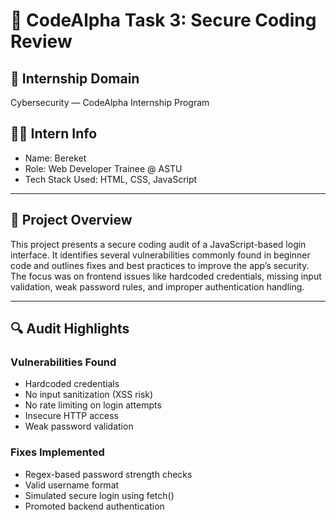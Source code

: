 # 🔐 CodeAlpha Task 3: Secure Coding Review

## 📌 Internship Domain
Cybersecurity — CodeAlpha Internship Program

## 👨‍💻 Intern Info
- Name: Bereket
- Role: Web Developer Trainee @ ASTU
- Tech Stack Used: HTML, CSS, JavaScript

---

## 🧾 Project Overview

This project presents a secure coding audit of a JavaScript-based login interface. It identifies several vulnerabilities commonly found in beginner code and outlines fixes and best practices to improve the app’s security. The focus was on frontend issues like hardcoded credentials, missing input validation, weak password rules, and improper authentication handling.

---

## 🔍 Audit Highlights

### Vulnerabilities Found
- Hardcoded credentials
- No input sanitization (XSS risk)
- No rate limiting on login attempts
- Insecure HTTP access
- Weak password validation

### Fixes Implemented
- Regex-based password strength checks
- Valid username format
- Simulated secure login using fetch()
- Promoted backend authentication

